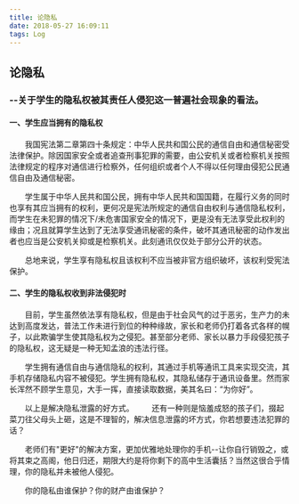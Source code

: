 ```yaml
---
title: 论隐私
date: 2018-05-27 16:09:11
tags: Log
---
```


## 论隐私
### --关于学生的隐私权被其责任人侵犯这一普遍社会现象的看法。

<!-- more -->

#### 一、学生应当拥有的隐私权

　　我国宪法第二章第四十条规定：中华人民共和国公民的通信自由和通信秘密受法律保护。除因国家安全或者追查刑事犯罪的需要，由公安机关或者检察机关按照法律规定的程序对通信进行检察外，任何组织或者个人不得以任何理由侵犯公民通信自由及通信秘密。

　　学生属于中华人民共和国公民，拥有中华人民共和国国籍，在履行义务的同时也享有其应当拥有的权利，更何况是宪法所规定的通信自由权利与通信隐私权利，而学生在未犯罪的情况下/未危害国家安全的情况下，更是没有无法享受此权利的缘由；况且就算学生达到了无法享受通讯秘密的条件，破坏其通讯秘密的动作发出者也应当是公安机关抑或是检察机关。此刻通讯仅仅处于部分公开的状态。
    
　　总地来说，学生享有隐私权且该权利不应当被非官方组织破坏，该权利受宪法保护。

#### 二、学生的隐私权收到非法侵犯时
　　目前，学生虽然依法享有隐私权，但是由于社会风气的过于恶劣，生产力的未达到高度发达，普法工作未进行到位的种种缘故，家长和老师仍打着各式各样的幌子，以此欺骗学生使其隐私权为之侵犯。甚至部分老师、家长以暴力手段侵犯孩子的隐私权，这无疑是一种无知孟浪的违法行径。

　　学生拥有通信自由与通信隐私的权利，其通过手机等通讯工具来实现交流，其手机存储隐私内容不被侵犯。学生拥有隐私权，其隐私储存于通讯设备里。然而家长浑然不顾学生意见，大手一挥，直接读取数据，美其名曰：“为你好”。

　　以上是解决隐私泄露的好方式。
　　还有一种则是恼羞成怒的孩子们，掇起菜刀往父母头上砸，这是不理智的，解决信息泄露的坏方式，你若想要违法犯罪的话？

　　老师们有"更好"的解决方案，更加优雅地处理你的手机--让你自行销毁之，或将其束之高阁，他日归还，期限大约是将你剩下的高中生活囊括？当然这很合乎情理，你的隐私并未被他人侵犯。

　　你的隐私由谁保护？你的财产由谁保护？